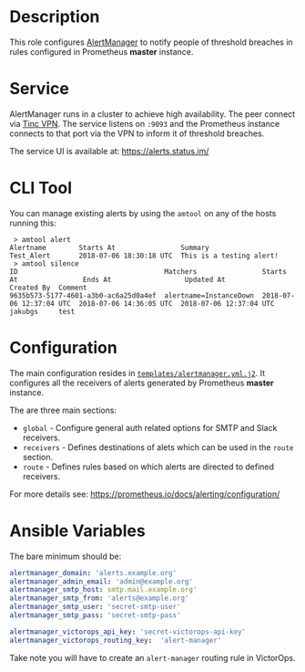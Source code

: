 # Description

This role configures [AlertManager](https://prometheus.io/docs/alerting/alertmanager/) to notify people of threshold breaches in rules configured in Prometheus __master__ instance.

# Service

AlertManager runs in a cluster to achieve high availability. The peer connect via [Tinc VPN](https://github.com/status-im/infra-role-bootstrap/tree/master/tasks/tinc).
The service listens on `:9093` and the Prometheus instance connects to that port via the VPN to inform it of threshold breaches.

The service UI is available at: https://alerts.status.im/

# CLI Tool

You can manage existing alerts by using the `amtool` on any of the hosts running this:
```
 > amtool alert
Alertname        Starts At                Summary
Test_Alert       2018-07-06 18:30:18 UTC  This is a testing alert!
 > amtool silence
ID                                    Matchers                Starts At                Ends At                  Updated At               Created By  Comment  
9635b573-5177-4601-a3b0-ac6a25d0a4ef  alertname=InstanceDown  2018-07-06 12:37:04 UTC  2018-07-06 14:36:05 UTC  2018-07-06 12:37:04 UTC  jakubgs     test
```

# Configuration

The main configuration resides in [`templates/alertmanager.yml.j2`](templates/alertmanager.yml.j2). It configures all the receivers of alerts generated by Prometheus __master__ instance.

The are three main sections:

* `global` - Configure general auth related options for SMTP and Slack receivers.
* `receivers` - Defines destinations of alets which can be used in the `route` section.
* `route` - Defines rules based on which alerts are directed to defined receivers.

For more details see: https://prometheus.io/docs/alerting/configuration/

# Ansible Variables

The bare minimum should be:
```yml
alertmanager_domain: 'alerts.example.org'
alertmanager_admin_email: 'admin@example.org'
alertmanager_smtp_host: smtp.mail.example.org'
alertmanager_smtp_from: 'alerts@example.org'
alertmanager_smtp_user: 'secret-smtp-user'
alertmanager_smtp_pass: 'secret-smtp-pass'

alertmanager_victorops_api_key: 'secret-victorops-api-key'
alertmanager_victorops_routing_key:  'alert-manager'
```
Take note you will have to create an `alert-manager` routing rule in VictorOps.
